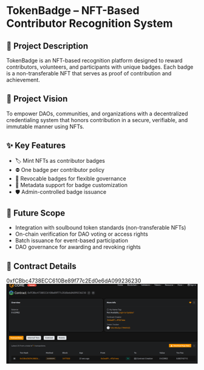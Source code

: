 # TokenBadge – NFT-Based Contributor   Recognition System

## 📄 Project Description
    
TokenBadge is an NFT-based recognition platform designed to reward contributors,    volunteers, and participants with unique badges. Each badge is a non-transferable NFT that serves as proof of contribution and achievement.

## 🎯 Project               Vision

To empower DAOs, communities, and organizations with a decentralized   credentialing system that honors contribution in a secure, verifiable, and immutable manner using NFTs.
    
## ✨ Key Features

- 🏷️ Mint NFTs as contributor badges
- ⛔ One badge per contributor policy
- 🔁 Revocable badges for flexible governance
- 🎨 Metadata support for badge customization
- 🛡️ Admin-controlled badge issuance

## 🔮 Future Scope

- Integration with soulbound token standards (non-transferable NFTs)
- On-chain verification for DAO voting or access rights
- Batch issuance for event-based participation
- DAO governance for awarding and revoking rights

## 📜 Contract Details
0xfCBbc4738ECC610Be89f77c2Ed0e6dA099236230
![alt text](image.png)
